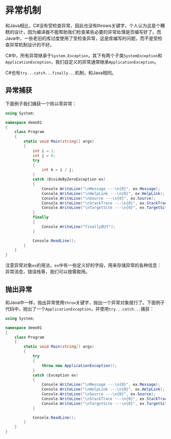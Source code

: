 # 异常机制

和Java相比，C#没有受检查异常，因此也没有throws关键字，个人认为这是个糟糕的设计，因为编译器不能帮助我们检查某些必要的异常处理是否编写好了。而Java中，一些老旧的库过度使用了受检查异常，这是库编写的问题，而不是受检查异常机制设计的不好。

C#中，所有异常继承于`System.Exception`，其下有两个子类`SystemException`和`ApplicationException`，我们自定义的异常通常继承`ApplicationException`。

C#也有`try...catch...finally...`机制，和Java相同。

## 异常捕获

下面例子我们捕获一个除以零异常：

```csharp
using System;

namespace demo01
{
    class Program
    {
        static void Main(string[] args)
        {
            int i = 1;
            int j = 0;
            try
            {
                int k = i / j;
            }
            catch (DivideByZeroException ex)
            {
                Console.WriteLine("\nMessage ---\n{0}", ex.Message);
                Console.WriteLine("\nHelpLink ---\n{0}", ex.HelpLink);
                Console.WriteLine("\nSource ---\n{0}", ex.Source);
                Console.WriteLine("\nStackTrace ---\n{0}", ex.StackTrace);
                Console.WriteLine("\nTargetSite ---\n{0}", ex.TargetSite);
            }
            finally
            {
                Console.WriteLine("finally执行");
            }

            Console.ReadLine();
        }
    }
}
```

注意异常对象`ex`的用法，`ex`中有一些定义好的字段，用来存储异常的各种信息：异常消息，错误栈等，我们可以按需取用。

## 抛出异常

和Java中一样，抛出异常使用`throw`关键字，抛出一个异常对象就行了。下面例子代码中，抛出了一个`ApplicationException`，并使用`try...catch...`捕获：

```csharp
using System;

namespace demo01
{
    class Program
    {
        static void Main(string[] args)
        {
            try
            {
                throw new ApplicationException();
            }
            catch (Exception ex)
            {
                Console.WriteLine("\nMessage ---\n{0}", ex.Message);
                Console.WriteLine("\nHelpLink ---\n{0}", ex.HelpLink);
                Console.WriteLine("\nSource ---\n{0}", ex.Source);
                Console.WriteLine("\nStackTrace ---\n{0}", ex.StackTrace);
                Console.WriteLine("\nTargetSite ---\n{0}", ex.TargetSite);
            }

            Console.ReadLine();
        }
    }
}
```
